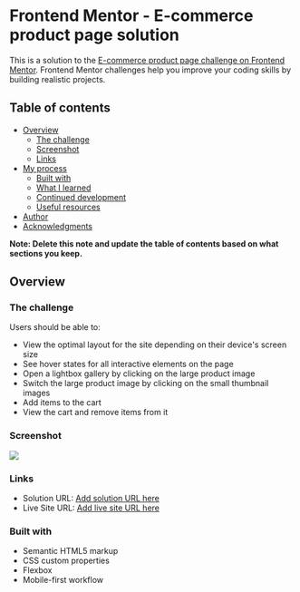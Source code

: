 # Frontend Mentor - E-commerce product page solution

This is a solution to the [E-commerce product page challenge on Frontend Mentor](https://www.frontendmentor.io/challenges/ecommerce-product-page-UPsZ9MJp6). Frontend Mentor challenges help you improve your coding skills by building realistic projects.

## Table of contents

- [Overview](#overview)
  - [The challenge](#the-challenge)
  - [Screenshot](#screenshot)
  - [Links](#links)
- [My process](#my-process)
  - [Built with](#built-with)
  - [What I learned](#what-i-learned)
  - [Continued development](#continued-development)
  - [Useful resources](#useful-resources)
- [Author](#author)
- [Acknowledgments](#acknowledgments)

**Note: Delete this note and update the table of contents based on what sections you keep.**

## Overview

### The challenge

Users should be able to:

- View the optimal layout for the site depending on their device's screen size
- See hover states for all interactive elements on the page
- Open a lightbox gallery by clicking on the large product image
- Switch the large product image by clicking on the small thumbnail images
- Add items to the cart
- View the cart and remove items from it

### Screenshot

![](https://ik.imagekit.io/feov916dg/Screenshot__24__d0rDH_0iK.png?updatedAt=1680589429077)


### Links

- Solution URL: [Add solution URL here](https://www.frontendmentor.io/solutions/responsive-ecommerce-product-section-using-flex-box-oop-in-javascript-FNL3fRpLDC)
- Live Site URL: [Add live site URL here](https://ecommerce-product-card-kappa.vercel.app/)

### Built with

- Semantic HTML5 markup
- CSS custom properties
- Flexbox
- Mobile-first workflow
